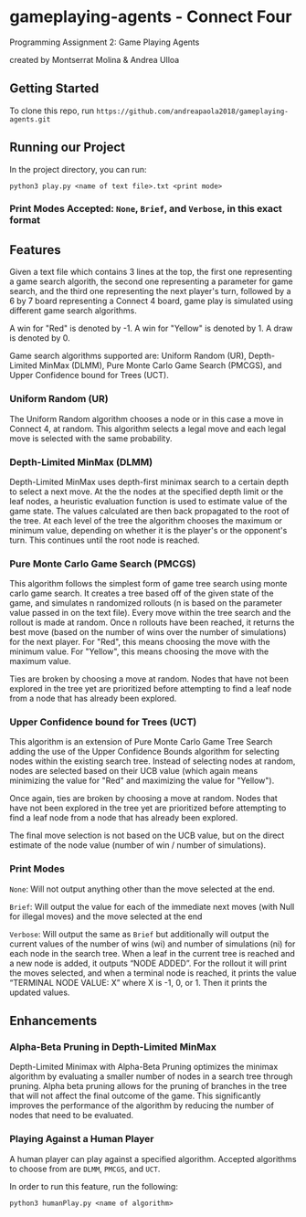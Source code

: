 # gameplaying-agents - Connect Four
Programming Assignment 2: Game Playing Agents

created by Montserrat Molina & Andrea Ulloa

## Getting Started

To clone this repo, run `https://github.com/andreapaola2018/gameplaying-agents.git`

## Running our Project

In the project directory, you can run:

`python3 play.py <name of text file>.txt <print mode>`

### Print Modes Accepted: `None`, `Brief`, and `Verbose`, in this exact format

## Features

Given a text file which contains 3 lines at the top, the first one representing a game search algorith, the second one representing a parameter for game search, and the third one representing the next player's turn, followed by a 6 by 7 board representing a Connect 4 board, game play is simulated using different game search algorithms.

A win for "Red" is denoted by -1. A win for "Yellow" is denoted by 1. A draw is denoted by 0.

Game search algorithms supported are: Uniform Random (UR), Depth-Limited MinMax (DLMM), Pure Monte Carlo Game Search (PMCGS), and Upper Confidence bound for Trees (UCT).

### Uniform Random (UR)

The Uniform Random algorithm chooses a node or in this case a move in Connect 4, at random. This algorithm selects a legal move and each legal move is selected with the same probability. 

### Depth-Limited MinMax (DLMM)

Depth-Limited MinMax uses depth-first minimax search to a certain depth to select a next move. At the the nodes at the specified depth limit or the leaf nodes, a heuristic evaluation function is used to estimate value of the game state. The values calculated are then back propagated to the root of the tree. At each level of the tree the algorithm chooses the maximum or minimum value, depending on whether it is the player's or the opponent's turn. This continues until the root node is reached.

### Pure Monte Carlo Game Search (PMCGS)

This algorithm follows the simplest form of game tree search using monte carlo game search. It creates a tree based off of the given state of the game, and simulates n randomized rollouts (n is based on the parameter value passed in on the text file). Every move within the tree search and the rollout is made at random. Once n rollouts have been reached, it returns the best move (based on the number of wins over the number of simulations) for the next player. For "Red", this means choosing the move with the minimum value. For "Yellow", this means choosing the move with the maximum value. 

Ties are broken by choosing a move at random. Nodes that have not been explored in the tree yet are prioritized before attempting to find a leaf node from a node that has already been explored.

### Upper Confidence bound for Trees (UCT)

This algorithm is an extension of Pure Monte Carlo Game Tree Search adding the use of the Upper Confidence Bounds algorithm for selecting nodes within the existing search tree. Instead of selecting nodes at random, nodes are selected based on their UCB value (which again means minimizing the value for "Red" and maximizing the value for "Yellow").

Once again, ties are broken by choosing a move at random. Nodes that have not been explored in the tree yet are prioritized before attempting to find a leaf node from a node that has already been explored.

The final move selection is not based on the UCB value, but on the direct estimate of the node value (number of win / number of simulations).

### Print Modes

`None`: Will not output anything other than the move selected at the end.

`Brief`: Will output the value for each of the immediate next moves (with Null for illegal moves) and the move selected at the end

`Verbose`: Will output the same as `Brief` but additionally will output the current values of the number of wins (wi) and number of simulations (ni) for each node in the search tree. When a leaf in the current tree is reached and a new node is added, it outputs “NODE ADDED”. For the rollout it will print the moves selected, and when a terminal node is reached, it prints the value “TERMINAL NODE VALUE: X” where X is -1, 0, or 1. Then it prints the updated values.

## Enhancements

### Alpha-Beta Pruning in Depth-Limited MinMax

Depth-Limited Minimax with Alpha-Beta Pruning optimizes the minimax algorithm by evaluating a smaller number of nodes in a search tree through pruning. Alpha beta pruning allows for the pruning of branches in the tree that will not affect the final outcome of the game. This significantly improves the performance of the algorithm by reducing the number of nodes that need to be evaluated. 

### Playing Against a Human Player

A human player can play against a specified algorithm. Accepted algorithms to choose from are `DLMM`, `PMCGS`, and `UCT`.

In order to run this feature, run the following:

`python3 humanPlay.py <name of algorithm>`